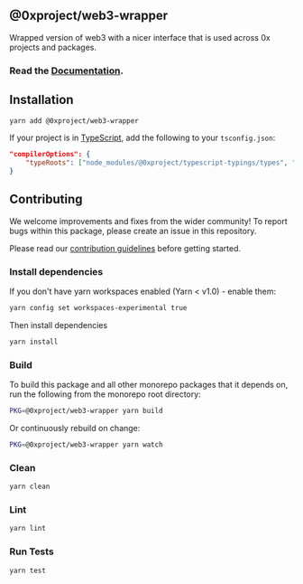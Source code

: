 ## @0xproject/web3-wrapper

Wrapped version of web3 with a nicer interface that is used across 0x projects and packages.

### Read the [Documentation](https://0xproject.com/docs/web3-wrapper).

## Installation

```bash
yarn add @0xproject/web3-wrapper
```

If your project is in [TypeScript](https://www.typescriptlang.org/), add the following to your `tsconfig.json`:

```json
"compilerOptions": {
    "typeRoots": ["node_modules/@0xproject/typescript-typings/types", "node_modules/@types"],
}
```

## Contributing

We welcome improvements and fixes from the wider community! To report bugs within this package, please create an issue in this repository.

Please read our [contribution guidelines](../../CONTRIBUTING.md) before getting started.

### Install dependencies

If you don't have yarn workspaces enabled (Yarn < v1.0) - enable them:

```bash
yarn config set workspaces-experimental true
```

Then install dependencies

```bash
yarn install
```

### Build

To build this package and all other monorepo packages that it depends on, run the following from the monorepo root directory:

```bash
PKG=@0xproject/web3-wrapper yarn build
```

Or continuously rebuild on change:

```bash
PKG=@0xproject/web3-wrapper yarn watch
```

### Clean

```bash
yarn clean
```

### Lint

```bash
yarn lint
```

### Run Tests

```bash
yarn test
```
